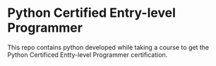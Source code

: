# Python Certified Entry-level Programmer
This repo contains python developed while taking a course to get the Python Certificed Entty-level Programmer certification.  
